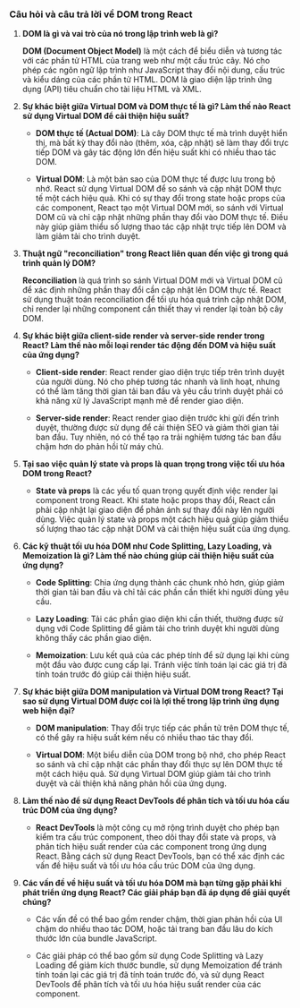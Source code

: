 ### Câu hỏi và câu trả lời về DOM trong React

1. **DOM là gì và vai trò của nó trong lập trình web là gì?**

   **DOM (Document Object Model)** là một cách để biểu diễn và tương tác với các phần tử HTML của trang web như một cấu trúc cây. Nó cho phép các ngôn ngữ lập trình như JavaScript thay đổi nội dung, cấu trúc và kiểu dáng của các phần tử HTML. DOM là giao diện lập trình ứng dụng (API) tiêu chuẩn cho tài liệu HTML và XML.

2. **Sự khác biệt giữa Virtual DOM và DOM thực tế là gì? Làm thế nào React sử dụng Virtual DOM để cải thiện hiệu suất?**

   - **DOM thực tế (Actual DOM)**: Là cây DOM thực tế mà trình duyệt hiển thị, mà bất kỳ thay đổi nào (thêm, xóa, cập nhật) sẽ làm thay đổi trực tiếp DOM và gây tác động lớn đến hiệu suất khi có nhiều thao tác DOM.
   
   - **Virtual DOM**: Là một bản sao của DOM thực tế được lưu trong bộ nhớ. React sử dụng Virtual DOM để so sánh và cập nhật DOM thực tế một cách hiệu quả. Khi có sự thay đổi trong state hoặc props của các component, React tạo một Virtual DOM mới, so sánh với Virtual DOM cũ và chỉ cập nhật những phần thay đổi vào DOM thực tế. Điều này giúp giảm thiểu số lượng thao tác cập nhật trực tiếp lên DOM và làm giảm tải cho trình duyệt.

3. **Thuật ngữ "reconciliation" trong React liên quan đến việc gì trong quá trình quản lý DOM?**

   **Reconciliation** là quá trình so sánh Virtual DOM mới và Virtual DOM cũ để xác định những phần thay đổi cần cập nhật lên DOM thực tế. React sử dụng thuật toán reconciliation để tối ưu hóa quá trình cập nhật DOM, chỉ render lại những component cần thiết thay vì render lại toàn bộ cây DOM.

4. **Sự khác biệt giữa client-side render và server-side render trong React? Làm thế nào mỗi loại render tác động đến DOM và hiệu suất của ứng dụng?**

   - **Client-side render**: React render giao diện trực tiếp trên trình duyệt của người dùng. Nó cho phép tương tác nhanh và linh hoạt, nhưng có thể làm tăng thời gian tải ban đầu và yêu cầu trình duyệt phải có khả năng xử lý JavaScript mạnh mẽ để render giao diện.
   
   - **Server-side render**: React render giao diện trước khi gửi đến trình duyệt, thường được sử dụng để cải thiện SEO và giảm thời gian tải ban đầu. Tuy nhiên, nó có thể tạo ra trải nghiệm tương tác ban đầu chậm hơn do phản hồi từ máy chủ.

5. **Tại sao việc quản lý state và props là quan trọng trong việc tối ưu hóa DOM trong React?**

   - **State và props** là các yếu tố quan trọng quyết định việc render lại component trong React. Khi state hoặc props thay đổi, React cần phải cập nhật lại giao diện để phản ánh sự thay đổi này lên người dùng. Việc quản lý state và props một cách hiệu quả giúp giảm thiểu số lượng thao tác cập nhật DOM và cải thiện hiệu suất của ứng dụng.

6. **Các kỹ thuật tối ưu hóa DOM như Code Splitting, Lazy Loading, và Memoization là gì? Làm thế nào chúng giúp cải thiện hiệu suất của ứng dụng?**

   - **Code Splitting**: Chia ứng dụng thành các chunk nhỏ hơn, giúp giảm thời gian tải ban đầu và chỉ tải các phần cần thiết khi người dùng yêu cầu.

   - **Lazy Loading**: Tải các phần giao diện khi cần thiết, thường được sử dụng với Code Splitting để giảm tải cho trình duyệt khi người dùng không thấy các phần giao diện.

   - **Memoization**: Lưu kết quả của các phép tính để sử dụng lại khi cùng một đầu vào được cung cấp lại. Tránh việc tính toán lại các giá trị đã tính toán trước đó giúp cải thiện hiệu suất.

7. **Sự khác biệt giữa DOM manipulation và Virtual DOM trong React? Tại sao sử dụng Virtual DOM được coi là lợi thế trong lập trình ứng dụng web hiện đại?**

   - **DOM manipulation**: Thay đổi trực tiếp các phần tử trên DOM thực tế, có thể gây ra hiệu suất kém nếu có nhiều thao tác thay đổi.

   - **Virtual DOM**: Một biểu diễn của DOM trong bộ nhớ, cho phép React so sánh và chỉ cập nhật các phần thay đổi thực sự lên DOM thực tế một cách hiệu quả. Sử dụng Virtual DOM giúp giảm tải cho trình duyệt và cải thiện khả năng phản hồi của ứng dụng.

8. **Làm thế nào để sử dụng React DevTools để phân tích và tối ưu hóa cấu trúc DOM của ứng dụng?**

   - **React DevTools** là một công cụ mở rộng trình duyệt cho phép bạn kiểm tra cấu trúc component, theo dõi thay đổi state và props, và phân tích hiệu suất render của các component trong ứng dụng React. Bằng cách sử dụng React DevTools, bạn có thể xác định các vấn đề hiệu suất và tối ưu hóa cấu trúc DOM của ứng dụng.

9. **Các vấn đề về hiệu suất và tối ưu hóa DOM mà bạn từng gặp phải khi phát triển ứng dụng React? Các giải pháp bạn đã áp dụng để giải quyết chúng?**

   - Các vấn đề có thể bao gồm render chậm, thời gian phản hồi của UI chậm do nhiều thao tác DOM, hoặc tải trang ban đầu lâu do kích thước lớn của bundle JavaScript.

   - Các giải pháp có thể bao gồm sử dụng Code Splitting và Lazy Loading để giảm kích thước bundle, sử dụng Memoization để tránh tính toán lại các giá trị đã tính toán trước đó, và sử dụng React DevTools để phân tích và tối ưu hóa hiệu suất render của các component.